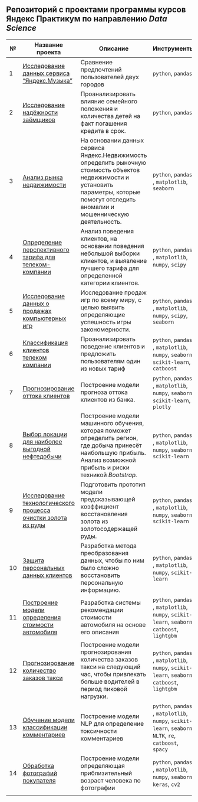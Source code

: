 ## Репозиторий с проектами программы курсов Яндекс Практикум по направлению *Data Science*

| № | Название проекта  | Описание | Инструменты |
|--|--|--|--|
|1| [Исследование данных сервиса “Яндекс.Музыка”](https://github.com/laffrent/Practicum_projects/blob/main/01_Ya_music_users_comparison/Ya_music_users.ipynb) | Cравнение предпочтений пользователей двух городов | `python`, `pandas` |
|2| [Исследование надёжности заёмщиков](https://github.com/laffrent/Practicum_projects/blob/main/02_Bank_borrowers_reliability/BankBorrowersReliability.ipynb) | Проанализировать влияние семейного положения и количества детей на факт погашения кредита в срок. | `python`, `pandas` |
|3| [Анализ рынка недвижимости](https://github.com/laffrent/Practicum_projects/blob/main/03_Apartment_sales/ApartmentsSales.ipynb) | На основании данных сервиса Яндекс.Недвижимость определить рыночную стоимость объектов недвижимости и установить параметры, которые помогут отследить аномалии и мошенническую деятельность. | `python`, `pandas` , `matplotlib`, `seaborn`|
|4| [Определение перспективного тарифа для телеком-компании](https://github.com/laffrent/Practicum_projects/blob/main/04_Tariff_analysis/Tariff_analy.ipynb) | Анализ поведения клиентов, на основании поведения небольшой выборки клиентов, и выявление лучшего тарифа для определенной категории клиентов. | `python`, `pandas` , `matplotlib`, `numpy`, `scipy`|
|5| [Исследование данных о продажах компьютерных игр](https://github.com/laffrent/Practicum_projects/blob/main/05_Games_sales/GamesSales.ipynb) | Исследование продаж игр по всему миру, с целью выявить определяющие успешность игры закономерности. | `python`, `pandas` , `matplotlib`, `numpy`, `scipy`, `seaborn`|
|6| [Классификация клиентов телеком компании](https://github.com/laffrent/Practicum_projects/blob/main/06_Tarif_recomendation/TariffRecomendation.ipynb) | Проанализировать поведение клиентов и предложить пользователям один из новых тариф | `python`, `pandas` , `matplotlib`, `numpy`, `seaborn`, `scikit-learn`, `catboost`|
|7| [Прогнозирование оттока клиентов](https://github.com/laffrent/Practicum_projects/blob/main/07_Bank_customer_churn/Bank_customer_churn.ipynb) | Построение модели прогноза оттока клиентов из банка. | `python`, `pandas` , `matplotlib`, `numpy`, `seaborn`, `scikit-learn`, `plotly` |
|8| [Выбор локации для наиболее выгодной нефтедобычи](https://github.com/laffrent/Practicum_projects/blob/main/08_Oil_search/OilSearch.ipynb) | Построение модели машинного обучения, которая поможет определить регион, где добыча принесёт наибольшую прибыль. Анализ возможной прибыль и риски техникой _Bootstrap._ | `python`, `pandas` , `matplotlib`, `numpy`, `seaborn`, `scikit-learn`|
|9| [Исследование технологического процесса очистки золота из руды](https://github.com/laffrent/Practicum_projects/blob/main/09_Gold_mining/GoldMining.ipynb) | Подготовить прототип модели предсказывающей коэффициент восстановления золота из золотосодержащей руды. | `python`, `pandas` , `matplotlib`, `numpy`, `seaborn`, `scikit-learn`|
|10| [Защита персональных данных клиентов](https://github.com/laffrent/Practicum_projects/blob/main/10_Protection_of_personal_data/Protection_of_personal_data.ipynb) | Разработка метода преобразования данных, чтобы по ним было сложно восстановить персональную информацию.| `python`, `pandas` , `matplotlib`, `numpy`, `scikit-learn`|
|11| [Построение модели определения стоимости автомобиля](https://github.com/laffrent/Practicum_projects/blob/main/11_Cars_price/Cars_price.ipynb) | Разработка системы рекомендации стоимости автомобиля на основе его описания | `python`, `pandas` , `matplotlib`, `numpy`, `scikit-learn`, `seaborn`, `catboost`, `lightgbm`|
|12| [Прогнозирование количество заказов такси](https://github.com/laffrent/Practicum_projects/blob/main/12_Taxi_service_load/Taxi_service_load.ipynb) | Построение модели прогнозирования количества заказов такси на следующий час, чтобы привлекать больше водителей в период пиковой нагрузки.| `python`, `pandas` , `matplotlib`, `numpy`, `scikit-learn`, `seaborn`, `catboost`,  `lightgbm`|
|13| [Обучение модели классификации комментариев](https://github.com/laffrent/Practicum_projects/blob/main/13_Toxicity_of_comments/toxicity_of_comments.ipynb) | Построение модели NLP для определение токсичности комментариев| `python`, `pandas` , `matplotlib`, `numpy`, `scikit-learn`, `seaborn`, `NLTK`, `re`, `catboost`, `spacy`|
|14| [Обработка фотографий покупателя](https://github.com/laffrent/Practicum_projects/blob/main/14_CV_for_processing_photos_of_%20customers/14_CV_for_processing_photos_of_%20customers.ipynb) |Построение модели определяющая приблизительный возраст человека по фотографии | `python`, `pandas` , `matplotlib`, `numpy`, `seaborn`, `keras`, `cv2`|
|| [](https://github.com/laffrent) |  | |
